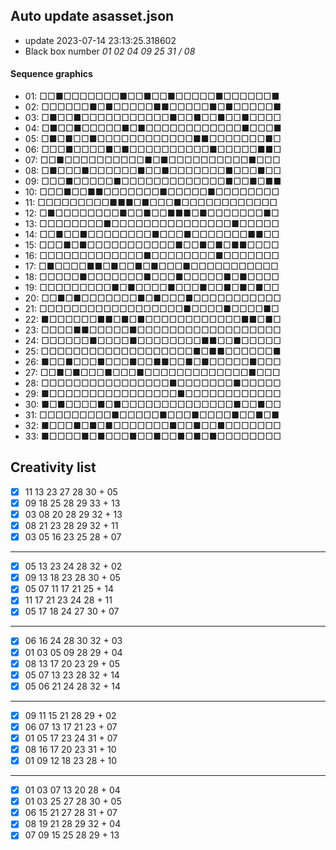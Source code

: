 ## Auto update asasset.json

* update 2023-07-14 23:13:25.318602
* Black box number _01 02 04 09 25 31 / 08_
#### Sequence graphics

* 01: □□■□□□□□□□■□□■□□■□□□□□■□□□□□□■
* 02: □□□□□□■□■□□□□□■■□□□□□■□■□□□□□■
* 03: □■□□■□□□□□□□□□□□■□□■□□■□□■□□□□
* 04: □■□□■□□□□□■□■□□□□□□□□□□□□■□□□■
* 05: □■□■□□■□□□□□□□□□□□□■■□□□□□□□■□
* 06: □□□■□□□□■□■□□□□□□□□□□■□□□□□■■□
* 07: □□■□□□□□□□□□□■□■□□□□□□□□□□■□□□
* 08: □■□□□■□□□□□□■□□■□□□□□□□■□□□■□□
* 09: □□□■□□□□□■□□□□□□□□□□□□□■□□■□■■
* 10: □□□■□□■■□□□□□□□■□□□□□■□□□□□□□□
* 11: □□□□□□□□□■■■□■□□□■□□□□□□□□□□□□
* 12: □■□□□□□□□□■□□■□□■■■□■□□□□□□□■□
* 13: □□□□□□□□■□□□□□□□□□□□□□□□■□□□□□
* 14: □□■□□■□□□□□□□□■□□□■□□□□□□□■■□□
* 15: □□□■□■□□□□□□□□□□□■□□■□■□■■□□□□
* 16: □□□□□□□□□□□□□■□□□□□□□□■□□□□□□□
* 17: □■□□□□■■□■□□■□■□□□■□□□□□□□□□□□
* 18: □□□□□■□□□□□□□■□□□■□□□□□■□■□□□□
* 19: □□□□□□□□□■□■□□□□■□□□■□□■□■□■□□
* 20: □□■□■□□□□□□□■□■□□□■□□□□□□□□□□□
* 21: □□□□□□□□□□□□□□□□□□■□□□□■□□□□■□
* 22: ■□□□□□□■■□■□■□□□□□□□□□□□□■■□■□
* 23: □□□□■■□□□□□■□□□□□□□□□□□□□□□□□□
* 24: □□□□□□■□□□□■□□□□□□□□■■□□■□□□□□
* 25: □□□□□□□□□□□□□□□□□□□■□■■□□□□□□■
* 26: ■□□■□□□■□□□■□□■■□□■□■□□□□□■□□□
* 27: □□■□■□□□■□□□■□□□□□□□□□□□□□■□□□
* 28: □□□□□□□□□□□□□□□□■□□□□□□□■□□□□□
* 29: ■□□□□□□□□□□□□□□□□■□□□□□□□□□□□□
* 30: ■□■□□□□■□■□□□□□□□□□□□□□□■□□■□□
* 31: □□□□□□□□□■□□□□□■□□□■□□□□■□□■□■
* 32: ■□□□■□■□■□□□□□□□■□□■□□■□□□□□□□
* 33: ■□□□□■□■□□□■□□■□□■□■□■□□□□□□□□
## Creativity list

- [x] 11 13 23 27 28 30 + 05
- [x] 09 18 25 28 29 33 + 13
- [x] 03 08 20 28 29 32 + 13
- [x] 08 21 23 28 29 32 + 11
- [x] 03 05 16 23 25 28 + 07
***
- [x] 05 13 23 24 28 32 + 02
- [x] 09 13 18 23 28 30 + 05
- [x] 05 07 11 17 21 25 + 14
- [x] 11 17 21 23 24 28 + 11
- [x] 05 17 18 24 27 30 + 07
***
- [x] 06 16 24 28 30 32 + 03
- [x] 01 03 05 09 28 29 + 04
- [x] 08 13 17 20 23 29 + 05
- [x] 05 07 13 23 28 32 + 14
- [x] 05 06 21 24 28 32 + 14
***
- [x] 09 11 15 21 28 29 + 02
- [x] 06 07 13 17 21 23 + 07
- [x] 01 05 17 23 24 31 + 07
- [x] 08 16 17 20 23 31 + 10
- [x] 01 09 12 18 23 28 + 10
***
- [x] 01 03 07 13 20 28 + 04
- [x] 01 03 25 27 28 30 + 05
- [x] 06 15 21 27 28 31 + 07
- [x] 08 19 21 28 29 32 + 04
- [x] 07 09 15 25 28 29 + 13
